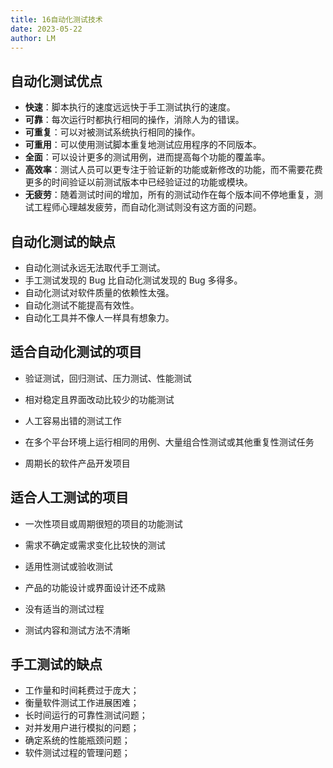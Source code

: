 ```yaml
---
title: 16自动化测试技术
date: 2023-05-22
author: LM
---
```


## 自动化测试优点

- **快速**：脚本执行的速度远远快于手工测试执行的速度。
- **可靠**：每次运行时都执行相同的操作，消除人为的错误。
- **可重复**：可以对被测试系统执行相同的操作。
- **可重用**：可以使用测试脚本重复地测试应用程序的不同版本。
- **全面**：可以设计更多的测试用例，进而提高每个功能的覆盖率。
- **高效率**：测试人员可以更专注于验证新的功能或新修改的功能，而不需要花费更多的时间验证以前测试版本中已经验证过的功能或模块。
- **无疲劳**：随着测试时间的增加，所有的测试动作在每个版本间不停地重复，测试工程师心理越发疲劳，而自动化测试则没有这方面的问题。

## 自动化测试的缺点

- 自动化测试永远无法取代手工测试。
- 手工测试发现的 Bug 比自动化测试发现的 Bug 多得多。
- 自动化测试对软件质量的依赖性太强。
- 自动化测试不能提高有效性。
- 自动化工具并不像人一样具有想象力。

## 适合自动化测试的项目

- 验证测试，回归测试、压力测试、性能测试

- 相对稳定且界面改动比较少的功能测试

- 人工容易出错的测试工作

- 在多个平台环境上运行相同的用例、大量组合性测试或其他重复性测试任务

- 周期长的软件产品开发项目


## 适合人工测试的项目

- 一次性项目或周期很短的项目的功能测试

- 需求不确定或需求变化比较快的测试

- 适用性测试或验收测试

- 产品的功能设计或界面设计还不成熟

- 没有适当的测试过程

- 测试内容和测试方法不清晰


## 手工测试的缺点

- 工作量和时间耗费过于庞大；
- 衡量软件测试工作进展困难；
- 长时间运行的可靠性测试问题；
- 对并发用户进行模拟的问题；
- 确定系统的性能瓶颈问题；
- 软件测试过程的管理问题；